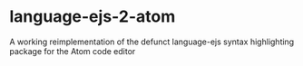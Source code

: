 # language-ejs-2-atom
A working reimplementation of the defunct language-ejs syntax highlighting package for the Atom code editor
